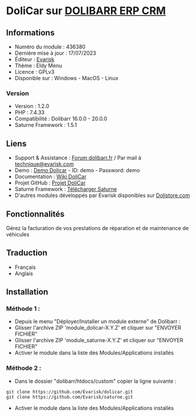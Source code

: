 # DoliCar sur [DOLIBARR ERP CRM](https://dolibarr.org)

## Informations

- Numéro du module : 436380
- Dernière mise à jour : 17/07/2023
- Éditeur : [Evarisk](https://evarisk.com)
- Thème : Eldy Menu
- Licence : GPLv3
- Disponible sur : Windows - MacOS - Linux

### Version

- Version : 1.2.0
- PHP : 7.4.33
- Compatibilité : Dolibarr 16.0.0 - 20.0.0
- Saturne Framework : 1.5.1

## Liens

- Support & Assistance : [Forum dolibarr.fr](https://dolibarr.fr) / Par mail à technique@evarisk.com
- Demo : [Demo Dolicar](https://demodoli.digirisk.com) - ID: demo - Password: demo
- Documentation : [Wiki DoliCar](https://wiki.dolibarr.org/index.php/Module_Dolicar)
- Projet GitHub : [Projet DoliCar](https://github.com/Eoxia/Dolicar/projects?query=is%3Aopen)
- Saturne Framework : [Télécharger Saturne](https://dolistore.com/fr/modules/1906-Saturne.html)
- D'autres modules développés par Evarisk disponibles sur [Dolistore.com](https://dolistore.com)

## Fonctionnalités

Gérez la facturation de vos prestations de réparation et de maintenance de véhicules 

## Traduction

- Français
- Anglais

## Installation

### Méthode 1 :

- Depuis le menu "Déployer/Installer un module externe" de Dolibarr :
- Glisser l'archive ZIP 'module_dolicar-X.Y.Z' et cliquer sur "ENVOYER FICHIER"
- Glisser l'archive ZIP 'module_saturne-X.Y.Z' et cliquer sur "ENVOYER FICHIER"
- Activer le module dans la liste des Modules/Applications installés

### Méthode 2 :

- Dans le dossier "dolibarr/htdocs/custom" copier la ligne suivante :
```
git clone https://github.com/Evarisk/dolicar.git
git clone https://github.com/Evarisk/saturne.git
```
- Activer le module dans la liste des Modules/Applications installés
